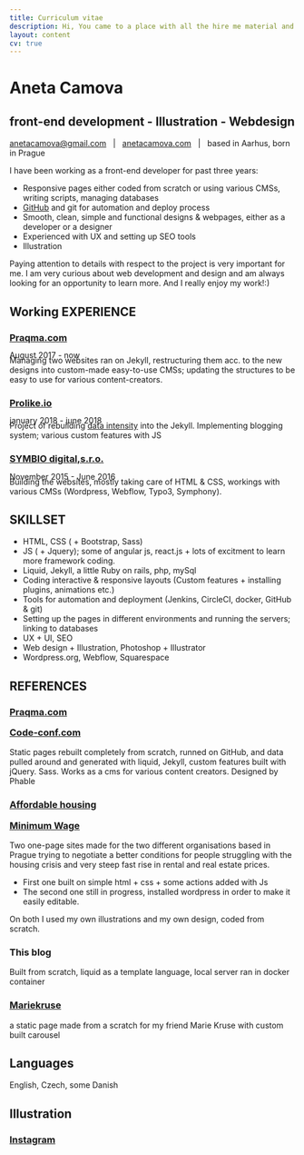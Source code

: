 ```yaml
---
title: Curriculum vitae
description: Hi, You came to a place with all the hire me material and documentation
layout: content
cv: true
---
```


# Aneta Camova
## <a style="pointer-events:none;">front-end development - Illustration - Webdesign</a>
<a href="mailto:anetacamova@gmail.com">anetacamova@gmail.com</a> &nbsp; | &nbsp; <a href="www.anetacamova.com">anetacamova.com</a> &nbsp; | &nbsp; based in Aarhus, born in Prague

I have been working as a front-end developer for past three years:
+ Responsive pages either coded from scratch or using various CMSs, writing scripts, managing databases
+ <a href="https://github.com/anetacamo">GitHub</a> and git for automation and deploy process
+ Smooth, clean, simple and functional designs & webpages, either as a developer or a designer
+ Experienced with UX and setting up SEO tools
+ Illustration

Paying attention to details with respect to the project is very important for me.
I am very curious about web development and design and am always looking for an opportunity to learn more.
And I really enjoy my work!:)


## Working EXPERIENCE
### <a href="https://www.praqma.com" target="_blank">Praqma.com</a>
<p style="margin-top:-4px; margin-bottom: -8px; font-weight: 400;">August 2017 - now</p>
Managing two websites ran on Jekyll, restructuring them acc. to the new designs into custom-made easy-to-use CMSs; updating the structures to be easy to use for various content-creators.

### <a href="https://www.prolike.io" target="_blank">Prolike.io</a>
<p style="margin-top:-4px; margin-bottom: -8px; font-weight: 400;">january 2018 - june 2018</p>
Project of rebuilding <a href="https://dataintensity.com/">data intensity</a> into the Jekyll. Implementing blogging system; various custom features with JS

### <a href="https://www.symbio.agency" target="_blank">SYMBIO digital,s.r.o.</a>
<p style="margin-top:-4px; margin-bottom: -8px; font-weight: 400;">November 2015 - June 2016</p>
Building the websites, mostly taking care of HTML & CSS, workings with various CMSs (Wordpress, Webflow, Typo3, Symphony).



## SKILLSET

+ HTML, CSS ( + Bootstrap, Sass)
+ JS ( + Jquery); some of angular js, react.js  + lots of excitment to learn more framework coding.
+ Liquid, Jekyll, a little Ruby on rails, php, mySql
+ Coding interactive & responsive layouts (Custom features + installing plugins, animations etc.)
+ Tools for automation and deployment (Jenkins, CircleCI, docker, GitHub & git)
+ Setting up the pages in different environments and running the servers; linking to databases
+ UX + UI, SEO
+ Web design + Illustration, Photoshop + Illustrator
+ Wordpress.org, Webflow, Squarespace


## REFERENCES

### <a href="https://www.praqma.com" target="_blank">Praqma.com</a>
<h3 style="margin-top: 0"><a href="https://www.code-conf.com" target="_blank">Code-conf.com</a></h3>
<p style="margin-top: 0;">Static pages rebuilt completely from scratch, runned on GitHub, and data pulled around and generated with liquid, Jekyll, custom features built with jQuery. Sass. Works as a cms for various content creators. Designed by Phable</p>

### <a href="http://dostupnebydleni.soc.cas.cz/" target="_blank">Affordable housing</a>
<h3 style="margin-top: 0"><a href="https://anetacamova.com/wordpress/" target="_blank">Minimum Wage</a></h3>
<p style="margin-top: 0;">Two one-page sites made for the two different organisations based in Prague trying to negotiate a better conditions for people struggling with the housing crisis and very steep fast rise in rental and real estate prices.</p>

+ First one built on simple html + css + some actions added with Js 
+ The second one still in progress, installed wordpress in order to make it easily editable. 

<p>On both I used my own illustrations and my own design, coded from scratch.</p>

### This blog
<p style="margin-top: 0;">
Built from scratch, liquid as a template language, local server ran in docker container</p>

### <a href="http://mk.anetacamova.com" target="_blank">Mariekruse</a>
<p style="margin-top: 0;">
a static page made from a scratch for my friend Marie Kruse with custom built carousel</p>

## Languages
English, Czech, some Danish

## Illustration
### <a href="https://www.instagram.com/aneccca" target="_blank">Instagram</a>
<br><br>
